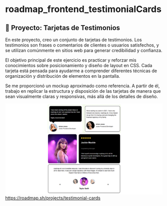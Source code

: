 # roadmap_frontend_testimonialCards
## 💬 Proyecto: Tarjetas de Testimonios
En este proyecto, creo un conjunto de tarjetas de testimonios. Los testimonios son frases o comentarios de clientes o usuarios satisfechos, y se utilizan comúnmente en sitios web para generar credibilidad y confianza.

El objetivo principal de este ejercicio es practicar y reforzar mis conocimientos sobre posicionamiento y diseño de layout en CSS. Cada tarjeta está pensada para ayudarme a comprender diferentes técnicas de organización y distribución de elementos en la pantalla.

Se me proporcionó un mockup aproximado como referencia. A partir de él, trabajo en replicar la estructura y disposición de las tarjetas de manera que sean visualmente claras y responsivas, más allá de los detalles de diseño.

![testimonilaCard-preview](https://github.com/santiagoCamachoCamino/roadmap_frontend_projects/blob/main/roadmap_frontend_testimonialCards/testimonal-preview.png)
https://roadmap.sh/projects/testimonial-cards

